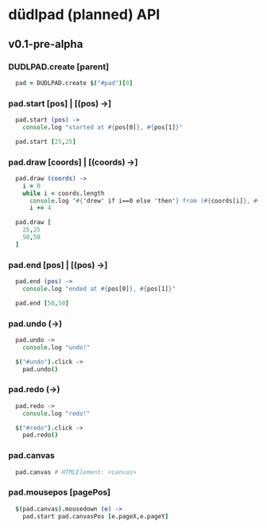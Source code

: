 d&uuml;dlpad (planned) API
=====================

v0.1-pre-alpha
--------------

### DUDLPAD.create [parent]

```coffeescript
  pad = DUDLPAD.create $("#pad")[0]
```

### pad.start [pos] | [(pos) ->]

```coffeescript
  pad.start (pos) ->
    console.log "started at #{pos[0]}, #{pos[1]}"

  pad.start [25,25]
```

### pad.draw [coords] | [(coords) ->]

```coffeescript
  pad.draw (coords) ->
    i = 0
    while i < coords.length
      console.log "#{'drew' if i==0 else 'then'} from (#{coords[i]}, #{coords[i+1]}) to (#{coords[i+2]}, #{coords[i+3]})"
      i += 4

  pad.draw [
    25,25
    50,50
  ]
```

### pad.end [pos] | [(pos) ->]

```coffeescript
  pad.end (pos) ->
    console.log "ended at #{pos[0]}, #{pos[1]}"

  pad.end [50,50]
```

### pad.undo (->)

```coffeescript
  pad.undo ->
    console.log "undo!"

  $("#undo").click ->
    pad.undo()
```

### pad.redo (->)

```coffeescript
  pad.redo ->
    console.log "redo!"

  $("#redo").click ->
    pad.redo()
```

### pad.canvas

```coffeescript
  pad.canvas # HTMLElement: <canvas>
```

### pad.mousepos [pagePos]

```coffeescript
  $(pad.canvas).mousedown (e) ->
    pad.start pad.canvasPos [e.pageX,e.pageY]
```
